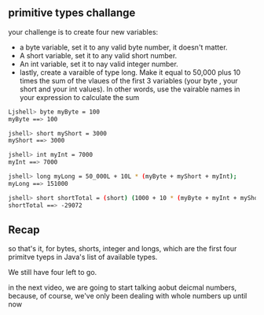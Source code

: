 ## **primitive types challange**

your challenge is to create four new variables:

- a byte variable, set it to any valid byte number, it doesn't matter.
- A short variable, set it to any valid short number.
- An int variable, set it to nay valid integer number.
- lastly, create a varaible of type long. Make it equal to 50,000 plus 10 times the sum of the vlaues of the first 3 variables (your byte , your short and your int values). In other words, use the vairable names in your expression to calculate the sum

```bash
Ljshell> byte myByte = 100
myByte ==> 100

jshell> short myShort = 3000
myShort ==> 3000

jshell> int myInt = 7000
myInt ==> 7000

jshell> long myLong = 50_000L + 10L * (myByte + myShort + myInt);
myLong ==> 151000
```

```bash
jshell> short shortTotal = (short) (1000 + 10 * (myByte + myInt + myShort))
shortTotal ==> -29072
```

## Recap

so that's it, for bytes, shorts, integer and longs, which are the first four primitve tyeps in Java's list of available types.

We still have four left to go.

in the next video, we are going to start talking aobut deicmal numbers, because, of course, we've only been dealing with whole numbers up until now
